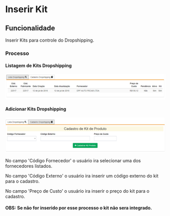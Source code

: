 # Inserir Kit

## Funcionalidade

Inserir Kits para controle do Dropshipping.

### Processo

#### Listagem de Kits Dropshipping

![](../../.gitbook/assets/image%20%2822%29.png)



#### Adicionar Kits Dropshipping

![](../../.gitbook/assets/image%20%2857%29.png)

No campo 'Código Fornecedor' o usuário ira selecionar uma dos fornecedores listados.

No campo 'Código Externo' o usuário ira inserir um código externo do kit para o cadastro. 

No campo 'Preço de Custo' o usuário ira inserir o preço do kit para o cadastro. 



#### OBS: Se não for inserido por esse processo o kit não sera integrado.

